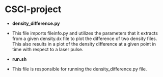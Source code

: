 # CSCI-project
* **density_difference.py**
* This file imports fileinfo.py and utilizes the parameters that it extracts from a given density.dx file to plot the difference of two density files. This also results in a plot of the density difference at a given point in time with respect to a laser pulse.

* **run.sh**
* This file is responsible for running the density_difference.py file. 
